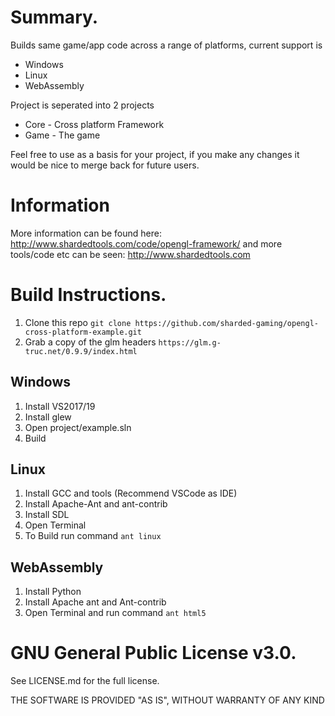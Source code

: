 # Summary.

Builds same game/app code across a range of platforms, current support is
* Windows
* Linux
* WebAssembly

Project is seperated into 2 projects
* Core - Cross platform Framework
* Game - The game

Feel free to use as a basis for your project, if you make any changes it would be nice to merge back for future users.

# Information

More information can be found here: http://www.shardedtools.com/code/opengl-framework/
and more tools/code etc can be seen: http://www.shardedtools.com

# Build Instructions.

1. Clone this repo
    ```git clone https://github.com/sharded-gaming/opengl-cross-platform-example.git```
2. Grab a copy of the glm headers ```https://glm.g-truc.net/0.9.9/index.html```

## Windows

1. Install VS2017/19 
2. Install glew 
2. Open project/example.sln
3. Build

## Linux

1. Install GCC and tools (Recommend VSCode as IDE)
2. Install Apache-Ant and ant-contrib
3. Install SDL
4. Open Terminal
5. To Build run command   ```ant linux```

## WebAssembly

1. Install Python 
2. Install Apache ant and Ant-contrib
3. Open Terminal and run command  ```ant html5```


# GNU General Public License v3.0.

See LICENSE.md for the full license.

THE SOFTWARE IS PROVIDED "AS IS", WITHOUT WARRANTY OF ANY KIND


   
